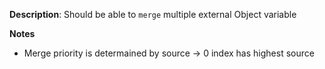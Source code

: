 __Description__: Should be able to `merge` multiple external Object variable


__Notes__

- Merge priority is determained by source -> 0 index has highest source
